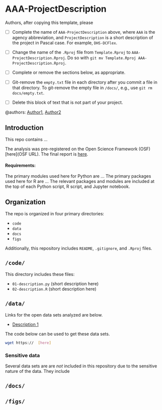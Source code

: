 # AAA-ProjectDescription

Authors, after copying this template, please

- [ ] Complete the name of `AAA-ProjectDescription` above, where `AAA` is the 
agency abbreviation, and `ProjectDescription` is a short description of the 
project in Pascal case.  For example, `DHS-DCFlex`.
- [ ] Change the name of the `.Rproj` file from `Template.Rproj` to 
`AAA-ProjectDescription.Rproj`.  Do so with `git mv Template.Rproj AAA-ProjectDescription.Rproj`.
- [ ] Complete or remove the sections below, as appropriate.
- [ ] Git-remove the `empty.txt` file in each directory after you commit a file 
in that directory.  To git-remove the empty file in `/docs/`, e.g., use 
`git rm docs/empty.txt`.
- [ ] Delete this block of text that is not part of your project.


@authors: [Author1](author.email@dc.gov), [Author2](author2@dc.gov)

## Introduction

This repo contains ...

The analysis was pre-registered on the Open Science Framework (OSF) 
[here](OSF URL).  The final report is [here](link).


#### Requirements:

The primary modules used here for Python are ...
The primary packages used here for R are ...
The relevant packages and modules are included at the top of each Python script, 
R script, and Jupyter notebook.

## Organization

The repo is organized in four primary directories:

- `code`
- `data`
- `docs`
- `figs`

Additionally, this repository includes `README`, `.gitignore`, and `.Rproj` 
files.

## `/code/`

This directory includes these files:

- `01-description.py` (short description here)
- `02-description.R` (short description here)

## `/data/`

Links for the open data sets analyzed are below.

* [Description 1](Link1)

The code below can be used to get these data sets.

```bash
wget https://  [here]
```

### Sensitive data

Several data sets are are _not_ included in this repository due to the sensitive nature of the data.  They include

## `/docs/`

## `/figs/`
